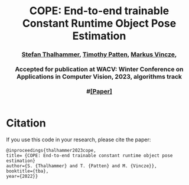 <h1 align="center">
COPE: End-to-end trainable Constant Runtime Object Pose Estimation
</h1>

<div align="center">
<h3>
<a href="https://github.com/sThalham">Stefan Thalhammer</a>,
<a href="https://github.com/tpatten">Timothy Patten</a>,
<a href="http://github.com/v4r-tuwien">Markus Vincze</a>,
<br>
<br>
Accepted for publication at WACV: Winter Conference on Applications in Computer Vision, 2023, algorithms track
<br>
<br>
#<a href="https://arxiv.org/submit/4323826">[Paper]</a>
<br>
<br>
</h3>
</div>


# Citation
If you use this code in your research, please cite the paper:

```
@inproceedings{thalhammer2023cope,
title= {COPE: End-to-end trainable constant runtime object pose estimation}
author={S. {Thalhammer} and T. {Patten} and M. {Vincze}},
booktitle={tba},
year={2022}}
```


